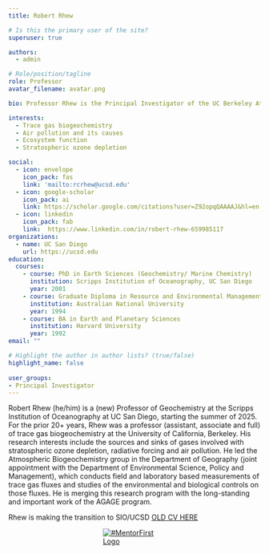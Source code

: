 ```yaml
---
title: Robert Rhew

# Is this the primary user of the site?
superuser: true

authors:
  - admin

# Role/position/tagline
role: Professor
avatar_filename: avatar.png

bio: Professor Rhew is the Principal Investigator of the UC Berkeley Atmospheric Biogeochemistry and Composition Lab

interests:
  - Trace gas biogeochemistry
  - Air pollution and its causes
  - Ecosystem function
  - Stratospheric ozone depletion

social:
  - icon: envelope
    icon_pack: fas
    link: 'mailto:rcrhew@ucsd.edu'
  - icon: google-scholar
    icon_pack: ai
    link: https://scholar.google.com/citations?user=Z92opqQAAAAJ&hl=en
  - icon: linkedin
    icon_pack: fab
    link:  https://www.linkedin.com/in/robert-rhew-659985117
organizations:
  - name: UC San Diego
    url: https://ucsd.edu
education:
  courses:
    - course: PhD in Earth Sciences (Geochemistry/ Marine Chemistry)
      institution: Scripps Institution of Oceanography, UC San Diego
      year: 2001
    - course: Graduate Diploma in Resource and Environmental Management
      institution: Australian National University
      year: 1994
    - course: BA in Earth and Planetary Sciences
      institution: Harvard University
      year: 1992
email: ""

# Highlight the author in author lists? (true/false)
highlight_name: false
  
user_groups:
- Principal Investigator
---
```


Robert Rhew (he/him) is a (new) Professor of Geochemistry at the Scripps Institution of Oceanography at UC San Diego, starting the summer of 2025. For the prior 20+ years, Rhew was a professor (assistant, associate and full) of trace gas biogeochemistry at the University of California, Berkeley. His research interests include the sources and sinks of gases involved with stratospheric ozone depletion, radiative forcing and air pollution. He led the Atmospheric Biogeochemistry group in the Department of Geography (joint appointment with the Department of Environmental Science, Policy and Management), which conducts field and laboratory based measurements of trace gas fluxes and studies of the environmental and biological controls on those fluxes. He is merging this research program with the long-standing and important work of the AGAGE program.  

Rhew is making the transition to SIO/UCSD [OLD CV HERE](rhew-cv.pdf)

<a href="https://mentorfirst.org" target="_blank" style="display: block; width: 25%; margin: auto;">
    <img
        alt="#MentorFirst Logo"
        src="https://assets.pledge.mentorfirst.org/logo/mentoring_notext@2x.png"
        style="border: 0px;"
        border="0"
    />
</a>

